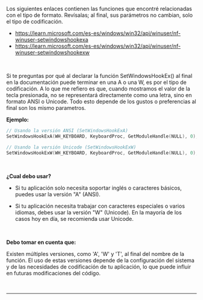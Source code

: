 Los siguientes enlaces contienen las funciones que encontré relacionadas con el tipo de formato. Revísalas; al final, sus parámetros no cambian, solo el tipo de codificación.

- https://learn.microsoft.com/es-es/windows/win32/api/winuser/nf-winuser-setwindowshookexa
- https://learn.microsoft.com/es-es/windows/win32/api/winuser/nf-winuser-setwindowshookexw

<br>

Si te preguntas por qué al declarar la función SetWindowsHookEx() al final en la documentación puede terminar en una A o una W, es por el tipo de codificación. 
A lo que me refiero es que, cuando mostramos el valor de la tecla presionada, no se representará directamente como una letra, sino en formato ANSI o Unicode.
Todo esto depende de los gustos o preferencias al final son los mismo parametros.

**Ejemplo:**

```c++
// Usando la versión ANSI (SetWindowsHookExA)
SetWindowsHookExA(WH_KEYBOARD, KeyboardProc, GetModuleHandle(NULL), 0);

// Usando la versión Unicode (SetWindowsHookExW)
SetWindowsHookExW(WH_KEYBOARD, KeyboardProc, GetModuleHandle(NULL), 0);
```

<br>

**¿Cual debo usar?**

- Si tu aplicación solo necesita soportar inglés o caracteres básicos, puedes usar la versión "A" (ANSI).

- Si tu aplicación necesita trabajar con caracteres especiales o varios idiomas, debes usar la versión "W" (Unicode).
En la mayoría de los casos hoy en día, se recomienda usar Unicode.

<br>

**Debo tomar en cuenta que:**

Existen múltiples versiones, como 'A', 'W' y 'T', al final del nombre de la función. El uso de estas versiones depende de la configuración del
sistema y de las necesidades de codificación de tu aplicación, lo que puede influir en futuras modificaciones del código.

<br>

---
